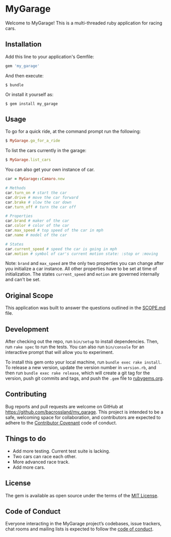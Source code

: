 # MyGarage

Welcome to MyGarage! This is a multi-threaded ruby application for racing cars. 

## Installation

Add this line to your application's Gemfile:

```ruby
gem 'my_garage'
```

And then execute:

    $ bundle

Or install it yourself as:

    $ gem install my_garage

## Usage

To go for a quick ride, at the command prompt run the following:

```ruby
$ MyGarage.go_for_a_ride
```

To list the cars currently in the garage:

```ruby
$ MyGarage.list_cars
```

You can also get your own instance of car. 


```ruby
car = MyGarage::Camaro.new

# Methods
car.turn_on # start the car
car.drive # move the car forward
car.brake # slow the car down
car.turn_off # turn the car off

# Properties
car.brand # maker of the car
car.color # color of the car
car.max_speed # top speed of the car in mph
car.name # model of the car

# States
car.current_speed # speed the car is going in mph
car.motion # symbol of car's current motion state: :stop or :moving
```

Note: ```brand``` and ```max_speed``` are the only two properties you can change after you initialize a car instance. 
All other properties have to be set at time of initialization. The states ```current_speed``` and ```motion``` are governed internally 
and can't be set.

## Original Scope

This application was built to answer the questions outlined in the [SCOPE.md](https://github.com/bacrossland/my_garage/SCOPE.md) file.

## Development

After checking out the repo, run `bin/setup` to install dependencies. Then, run `rake spec` to run the tests. You can also run `bin/console` for an interactive prompt that will allow you to experiment.

To install this gem onto your local machine, run `bundle exec rake install`. To release a new version, update the version number in `version.rb`, and then run `bundle exec rake release`, which will create a git tag for the version, push git commits and tags, and push the `.gem` file to [rubygems.org](https://rubygems.org).

## Contributing

Bug reports and pull requests are welcome on GitHub at https://github.com/bacrossland/my_garage. This project is intended to be a safe, welcoming space for collaboration, and contributors are expected to adhere to the [Contributor Covenant](http://contributor-covenant.org) code of conduct.

## Things to do

* Add more testing. Current test suite is lacking.
* Two cars can race each other.
* More advanced race track.
* Add more cars.


## License

The gem is available as open source under the terms of the [MIT License](https://opensource.org/licenses/MIT).

## Code of Conduct

Everyone interacting in the MyGarage project’s codebases, issue trackers, chat rooms and mailing lists is expected to follow the [code of conduct](https://github.com/bacrossland/my_garage/blob/master/CODE_OF_CONDUCT.md).
